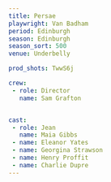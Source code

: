 ```yaml
---
title: Persae
playwright: Van Badham
period: Edinburgh
season: Edinburgh
season_sort: 500
venue: Underbelly

prod_shots: TwwS6j

crew:
 - role: Director
   name: Sam Grafton


cast:
 - role: Jean
   name: Maia Gibbs
 - name: Eleanor Yates
 - name: Georgina Strawson
 - name: Henry Proffit
 - name: Charlie Dupre
---
```

